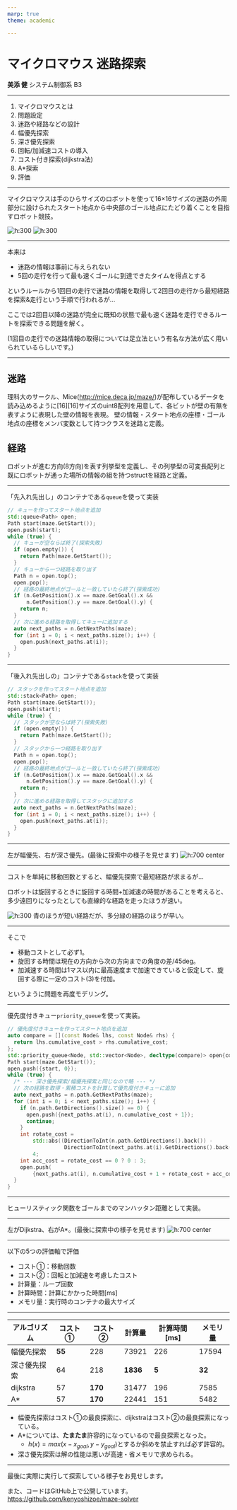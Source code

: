 ```yaml
---
marp: true
theme: academic

---
```

<!-- _class: lead -->
# マイクロマウス 迷路探索
**美添 健**
システム制御系 B3


---
<!-- _header: 目次 -->
1. マイクロマウスとは
1. 問題設定
1. 迷路や経路などの設計
1. 幅優先探索
1. 深さ優先探索
1. 回転/加減速コストの導入
1. コスト付き探索(dijkstra法)
1. A*探索
1. 評価


---
<!-- _header: マイクロマウスとは -->
マイクロマウスは手のひらサイズのロボットを使って16×16サイズの迷路の外周部分に設けられたスタート地点から中央部のゴール地点にたどり着くことを⽬指すロボット競技。

![h:300](image/micromouse_robot.jpg) ![h:300](image/micromouse_maze.jpg)

---
<!-- _header: 問題設定 -->
本来は
- 迷路の情報は事前に与えられない
- 5回の走行を行って最も速くゴールに到達できたタイムを得点とする

というルールから1回目の走行で迷路の情報を取得して2回目の走行から最短経路を探索&走行という手順で行われるが...

ここでは2回目以降の迷路が完全に既知の状態で最も速く迷路を走行できるルートを探索できる問題を解く。

(1回目の走行での迷路情報の取得については足立法という有名な方法が広く用いられているらしいです。)

---
<!-- _header: 迷路や経路などの設計 -->
## 迷路
理科大のサークル、Mice(http://mice.deca.jp/maze/)が配布しているデータを読み込めるように[16][16]サイズのuint8配列を用意して、各ビットが壁の有無を表すように表現した壁の情報を表現。
壁の情報・スタート地点の座標・ゴール地点の座標をメンバ変数として持つクラスを迷路と定義。
## 経路
ロボットが進む方向(8方向)を表す列挙型を定義し、その列挙型の可変長配列と既にロボットが通った場所の情報の組を持つstructを経路と定義。

---
<!-- _header: 幅優先探索 -->
「先入れ先出し」のコンテナである`queue`を使って実装
```cpp
// キューを作ってスタート地点を追加
std::queue<Path> open;
Path start(maze.GetStart());
open.push(start);
while (true) {
  // キューが空ならば終了(探索失敗)
  if (open.empty()) {
    return Path(maze.GetStart());
  }
  // キューから一つ経路を取り出す
  Path n = open.top();
  open.pop();
  // 経路の最終地点がゴールと一致していたら終了(探索成功)
  if (n.GetPosition().x == maze.GetGoal().x &&
      n.GetPosition().y == maze.GetGoal().y) {
    return n;
  }
  // 次に進める経路を取得してキューに追加する
  auto next_paths = n.GetNextPaths(maze);
  for (int i = 0; i < next_paths.size(); i++) {
    open.push(next_paths.at(i));
  }
}
```
---
<!-- _header: 深さ優先探索 -->
「後入れ先出しの」コンテナである`stack`を使って実装
```cpp
// スタックを作ってスタート地点を追加
std::stack<Path> open;
Path start(maze.GetStart());
open.push(start);
while (true) {
  // スタックが空ならば終了(探索失敗)
  if (open.empty()) {
    return Path(maze.GetStart());
  }
  // スタックから一つ経路を取り出す
  Path n = open.top();
  open.pop();
  // 経路の最終地点がゴールと一致していたら終了(探索成功)
  if (n.GetPosition().x == maze.GetGoal().x &&
      n.GetPosition().y == maze.GetGoal().y) {
    return n;
  }
  // 次に進める経路を取得してスタックに追加する
  auto next_paths = n.GetNextPaths(maze);
  for (int i = 0; i < next_paths.size(); i++) {
    open.push(next_paths.at(i));
  }
}
```

---
<!-- _header: 幅優先探索/深さ優先探索の探索結果 -->
左が幅優先、右が深さ優先。(最後に探索中の様子を見せます)
![h:700 center](./image/result1.png)

---
<!-- _header: 回転/加減速コストの導入 -->
コストを単純に移動回数とすると、幅優先探索で最短経路が求まるが...

ロボットは旋回するときに旋回する時間+加減速の時間があることを考えると、多少遠回りになったとしても直線的な経路を走ったほうが速い。

![h:300](image/straight_vs_crooked.jpg)
青のほうが短い経路だが、多分緑の経路のほうが早い。

---
<!-- _header: 回転/加減速コストの導入 -->
そこで

- 移動コストとして必ず1。
- 旋回する時間は現在の方向から次の方向までの角度の差/45deg。
- 加減速する時間は1マス以内に最高速度まで加速できていると仮定して、旋回する際に一定のコスト(3)を付加。

というように問題を再度モデリング。

---
<!-- _header: コスト付き探索(dijkstra法) -->
優先度付きキュー`priority_queue`を使って実装。
```cpp
// 優先度付きキューを作ってスタート地点を追加
auto compare = [](const Node& lhs, const Node& rhs) {
  return lhs.cumulative_cost > rhs.cumulative_cost;
};
std::priority_queue<Node, std::vector<Node>, decltype(compare)> open{compare};
Path start(maze.GetStart());
open.push({start, 0});
while (true) {
  /* --- 深さ優先探索/幅優先探索と同じなので略 --- */
  // 次の経路を取得・累積コストを計算して優先度付きキューに追加
  auto next_paths = n.path.GetNextPaths(maze);
  for (int i = 0; i < next_paths.size(); i++) {
    if (n.path.GetDirections().size() == 0) {
      open.push({next_paths.at(i), n.cumulative_cost + 1});
      continue;
    }
    int rotate_cost =
        std::abs((DirectionToInt(n.path.GetDirections().back()) -
                  DirectionToInt(next_paths.at(i).GetDirections().back()))) %
        4;
    int acc_cost = rotate_cost == 0 ? 0 : 3;
    open.push(
        {next_paths.at(i), n.cumulative_cost + 1 + rotate_cost + acc_cost});
  }
}
```

---

<!-- _header: A*探索 -->
ヒューリスティック関数をゴールまでのマンハッタン距離として実装。

---
<!-- _header: Dijkstra法/A*探索の探索結果 -->
左がDijkstra、右がA*。(最後に探索中の様子を見せます)
![h:700 center](./image/result2.png)

---
<!-- _header: 評価 -->
以下の5つの評価軸で評価

- コスト①：移動回数
- コスト②：回転と加減速を考慮したコスト
- 計算量：ループ回数
- 計算時間：計算にかかった時間[ms]
- メモリ量：実行時のコンテナの最大サイズ

---
<!-- _header: 評価 -->
|アルゴリズム|コスト①|コスト②|計算量|計算時間[ms]|メモリ量|
|---|---|---|---|---|---|
|幅優先探索|**55**|228|73921|226|17594|
|深さ優先探索|64|218|**1836**|**5**|**32**|
|dijkstra|57|**170**|31477|196|7585|
|A*|57|**170**|22441|151|5482|

- 幅優先探索はコスト①の最良探索に、dijkstraはコスト②の最良探索になっている。
- A*については、**たまたま**許容的になっているので最良探索となった。
  - $h(x)=max(x-x_{goal},y-y_{goal})$とするか斜めを禁止すれば必ず許容的。
- 深さ優先探索は解の性能は悪いが高速・省メモリで求められる。


---
<!-- _header: 実演 -->
最後に実際に実行して探索している様子をお見せします。

また、コードはGitHub上で公開しています。
https://github.com/kenyoshizoe/maze-solver
